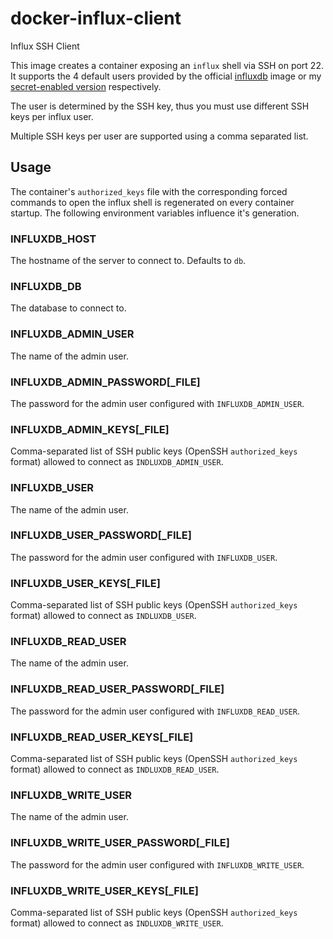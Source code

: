 # docker-influx-client
Influx SSH Client

This image creates a container exposing an `influx` shell via SSH on port 22. It supports the
4 default users provided by the official [influxdb](https://hub.docker.com/_/influxdb) image
or my [secret-enabled version](https://hub.docker.com/r/jonasprogrammer/influxdb) respectively.

The user is determined by the SSH key, thus you must use different SSH keys per influx user.

Multiple SSH keys per user are supported using a comma separated list.

## Usage

The container's `authorized_keys` file with the corresponding forced commands to open the
influx shell is regenerated on every container startup. The following environment variables
influence it's generation.

### INFLUXDB_HOST

The hostname of the server to connect to. Defaults to `db`.

### INFLUXDB_DB

The database to connect to.

### INFLUXDB_ADMIN_USER

The name of the admin user.

### INFLUXDB_ADMIN_PASSWORD\[_FILE]

The password for the admin user configured with `INFLUXDB_ADMIN_USER`.

### INFLUXDB_ADMIN_KEYS\[_FILE]

Comma-separated list of SSH public keys (OpenSSH `authorized_keys` format) allowed to
connect as `INDLUXDB_ADMIN_USER`.

### INFLUXDB_USER

The name of the admin user.

### INFLUXDB_USER_PASSWORD\[_FILE]

The password for the admin user configured with `INFLUXDB_USER`.

### INFLUXDB_USER_KEYS\[_FILE]

Comma-separated list of SSH public keys (OpenSSH `authorized_keys` format) allowed to
connect as `INDLUXDB_USER`.

### INFLUXDB_READ_USER

The name of the admin user.

### INFLUXDB_READ_USER_PASSWORD\[_FILE]

The password for the admin user configured with `INFLUXDB_READ_USER`.

### INFLUXDB_READ_USER_KEYS\[_FILE]

Comma-separated list of SSH public keys (OpenSSH `authorized_keys` format) allowed to
connect as `INDLUXDB_READ_USER`.

### INFLUXDB_WRITE_USER

The name of the admin user.

### INFLUXDB_WRITE_USER_PASSWORD\[_FILE]

The password for the admin user configured with `INFLUXDB_WRITE_USER`.

### INFLUXDB_WRITE_USER_KEYS\[_FILE]

Comma-separated list of SSH public keys (OpenSSH `authorized_keys` format) allowed to
connect as `INDLUXDB_WRITE_USER`.
